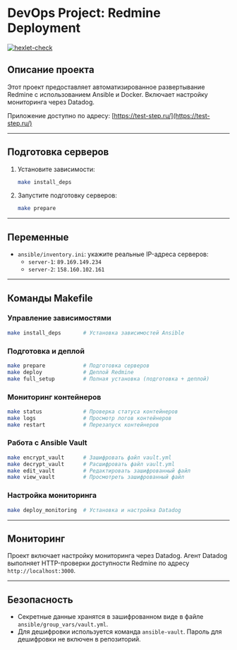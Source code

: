 # DevOps Project: Redmine Deployment

[![hexlet-check](https://github.com/plaatos/devops-for-programmers-project-76/actions/workflows/hexlet-check.yml/badge.svg)](https://github.com/plaatos/devops-for-programmers-project-76/actions/workflows/hexlet-check.yml)

## Описание проекта
Этот проект предоставляет автоматизированное развертывание Redmine с использованием Ansible и Docker. Включает настройку мониторинга через Datadog.

Приложение доступно по адресу: [https://test-step.ru/](https://test-step.ru/)

---

## Подготовка серверов
1. Установите зависимости:  
   ```bash
   make install_deps
   ```
2. Запустите подготовку серверов:  
   ```bash
   make prepare
   ```

---

## Переменные
- `ansible/inventory.ini`: укажите реальные IP-адреса серверов:
  - `server-1`: `89.169.149.234`
  - `server-2`: `158.160.102.161`

---

## Команды Makefile

### Управление зависимостями
```bash
make install_deps       # Установка зависимостей Ansible
```

### Подготовка и деплой
```bash
make prepare            # Подготовка серверов
make deploy             # Деплой Redmine
make full_setup         # Полная установка (подготовка + деплой)
```

### Мониторинг контейнеров
```bash
make status             # Проверка статуса контейнеров
make logs               # Просмотр логов контейнеров
make restart            # Перезапуск контейнеров
```

### Работа с Ansible Vault
```bash
make encrypt_vault      # Зашифровать файл vault.yml
make decrypt_vault      # Расшифровать файл vault.yml
make edit_vault         # Редактировать зашифрованный файл
make view_vault         # Просмотреть зашифрованный файл
```

### Настройка мониторинга
```bash
make deploy_monitoring  # Установка и настройка Datadog
```

---

## Мониторинг
Проект включает настройку мониторинга через Datadog. Агент Datadog выполняет HTTP-проверки доступности Redmine по адресу `http://localhost:3000`.

---

## Безопасность
- Секретные данные хранятся в зашифрованном виде в файле `ansible/group_vars/vault.yml`.
- Для дешифровки используется команда `ansible-vault`. Пароль для дешифровки не включен в репозиторий.


